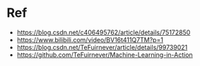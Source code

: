 # Ref

- https://blog.csdn.net/c406495762/article/details/75172850
- https://www.bilibili.com/video/BV16t411Q7TM?p=1
- https://blog.csdn.net/TeFuirnever/article/details/99739021
- https://github.com/TeFuirnever/Machine-Learning-in-Action